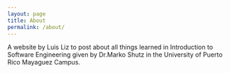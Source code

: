```yaml
---
layout: page
title: About
permalink: /about/
---
```

A website by Luis Liz to post about all things learned in Introduction to Software Engineering given by Dr.Marko Shutz in the University of Puerto Rico Mayaguez Campus. 

